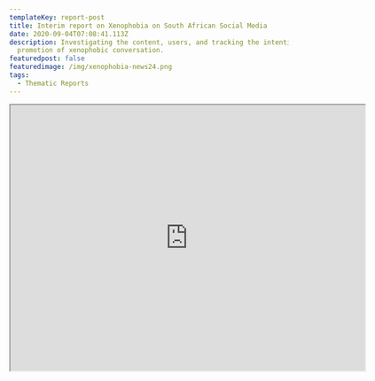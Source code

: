 ```yaml
---
templateKey: report-post
title: Interim report on Xenophobia on South African Social Media
date: 2020-09-04T07:08:41.113Z
description: Investigating the content, users, and tracking the intentional
  promotion of xenophobic conversation.
featuredpost: false
featuredimage: /img/xenophobia-news24.png
tags:
  - Thematic Reports
---
```

<iframe src="https://drive.google.com/file/d/1aEKfwQfo-gower4Te9FlWRBj5NYql2Ii/preview" width="640" height="480"></iframe>